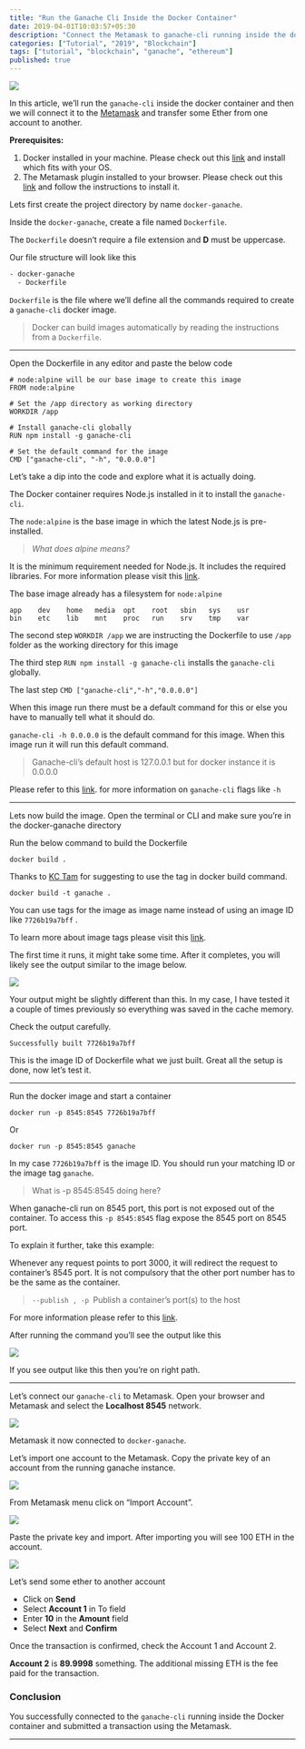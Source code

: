 ```yaml
---
title: "Run the Ganache Cli Inside the Docker Container"
date: 2019-04-01T10:03:57+05:30
description: "Connect the Metamask to ganache-cli running inside the docker container"
categories: ["Tutorial", "2019", "Blockchain"]
tags: ["tutorial", "blockchain", "ganache", "ethereum"]
published: true
---
```


![](https://cdn-images-1.medium.com/max/1800/1*xDXuvZWGToFqqPKEBcwksg.png)


In this article, we’ll run the `ganache-cli` inside the docker container and
then we will connect it to the [Metamask](https://metamask.io/) and transfer some Ether from one account to another.

**Prerequisites:**

1.  Docker installed in your machine. Please check out this
[link](https://www.docker.com/get-started) and install which fits with your OS.
1.  The Metamask plugin installed to your browser. Please check out this [link](https://metamask.io/) and follow the instructions to install it.

Lets first create the project directory by name `docker-ganache`.

Inside the `docker-ganache`, create a file named `Dockerfile`.

The `Dockerfile` doesn’t require a file extension and **D** must be uppercase.

Our file structure will look like this

```sh
- docker-ganache
  - Dockerfile
```
    

`Dockerfile` is the file where we’ll define all the commands required to create a `ganache-cli` docker image.

> Docker can build images automatically by reading the instructions from a `Dockerfile`.

---

Open the Dockerfile in any editor and paste the below code

```docker
# node:alpine will be our base image to create this image
FROM node:alpine

# Set the /app directory as working directory
WORKDIR /app

# Install ganache-cli globally
RUN npm install -g ganache-cli

# Set the default command for the image
CMD ["ganache-cli", "-h", "0.0.0.0"]
```

Let’s take a dip into the code and explore what it is actually doing.

The Docker container requires Node.js installed in it to install the
`ganache-cli`.

The `node:alpine` is the base image in which the latest Node.js is
pre-installed.

> *What does alpine means?*

It is the minimum requirement needed for Node.js. It includes the required
libraries. For more information please visit this [link](https://derickbailey.com/2017/03/09/selecting-a-node-js-image-for-docker/).

The base image already has a filesystem for `node:alpine`

    app    dev    home   media  opt    root   sbin   sys    usr
    bin    etc    lib    mnt    proc   run    srv    tmp    var

The second step `WORKDIR /app` we are instructing the Dockerfile to use `/app` folder as the working directory for this image

The third step `RUN npm install -g ganache-cli` installs the `ganache-cli`
globally.

The last step `CMD ["ganache-cli","-h","0.0.0.0"]`

When this image run there must be a default command for this or else you have to manually tell what it should do.

`ganache-cli -h 0.0.0.0` is the default command for this image. When this image run it will run this default command.

> Ganache-cli’s default host is 127.0.0.1 but for docker instance it is 0.0.0.0

Please refer to this [link](https://hub.docker.com/r/trufflesuite/ganache-cli/).
for more information on `ganache-cli` flags like `-h`

*****

Lets now build the image. Open the terminal or CLI and make sure you’re in the docker-ganache directory

Run the below command to build the Dockerfile

    docker build .

Thanks to [KC Tam](https://medium.com/u/32dec75e8ca9) for suggesting to use the tag in docker build command.

    docker build -t ganache .

You can use tags for the image as image name instead of using an image ID like `7726b19a7bff` .

To learn more about image tags please visit this [link](https://docs.docker.com/engine/reference/commandline/build/).

The first time it runs, it might take some time. After it completes, you will
likely see the output similar to the image below.

![](https://cdn-images-1.medium.com/max/1200/1*6cI8NKpVxeZfRDLDv4LhbQ.png)

Your output might be slightly different than this. In my case, I have tested it
a couple of times previously so everything was saved in the cache memory.

Check the output carefully.

    Successfully built 7726b19a7bff

This is the image ID of Dockerfile what we just built. Great all the setup is
done, now let’s test it.

*****

Run the docker image and start a container

    docker run -p 8545:8545 7726b19a7bff

Or

    docker run -p 8545:8545 ganache

In my case `7726b19a7bff` is the image ID. You should run your matching ID or the image tag `ganache`.

> What is -p 8545:8545 doing here?

When ganache-cli run on 8545 port, this port is not exposed out of the
container. To access this `-p 8545:8545` flag expose the 8545 port on 8545 port.

To explain it further, take this example:


Whenever any request points to port 3000, it will redirect the request to
container’s 8545 port. It is not compulsory that the other port number has to be the same as the container.

> `--publish , -p `Publish a container’s port(s) to the host

For more information please refer to this [link](https://docs.docker.com/engine/reference/commandline/run/).

After running the command you’ll see the output like this

![](https://cdn-images-1.medium.com/max/1200/1*SpnZ8LOC0sYZoF3UAZkfMA.png)


If you see output like this then you’re on right path.

*****

Let’s connect our `ganache-cli` to Metamask. Open your browser and Metamask and select the **Localhost 8545** network.

![](https://cdn-images-1.medium.com/max/1200/1*fIkn_gha8BWay-SzYZ8XGw.png)


Metamask it now connected to `docker-ganache`.

Let’s import one account to the Metamask. Copy the private key of an account from the running ganache instance.

![](https://cdn-images-1.medium.com/max/1200/1*HjhJ4xYMgocxbN4pW-TXlQ.png)


From Metamask menu click on “Import Account”.

![](https://cdn-images-1.medium.com/max/1200/1*C5EfaJAD7fH1jLTPd2zSNA.png)


Paste the private key and import. After importing you will see 100 ETH in the
account.

![](https://cdn-images-1.medium.com/max/1200/1*Hou3-ya383e8i1J85IxSSw.png)


Let’s send some ether to another account

* Click on **Send**
* Select **Account 1** in To field
* Enter **10** in the **Amount** field
* Select **Next** and **Confirm**

Once the transaction is confirmed, check the Account 1 and Account 2.

**Account 2** is **89.9998** something. The additional missing ETH is the fee paid for the transaction.

### Conclusion

You successfully connected to the `ganache-cli` running inside the Docker container and
submitted a transaction using the Metamask.

---
